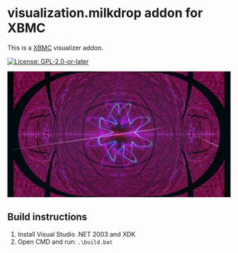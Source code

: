 # visualization.milkdrop addon for XBMC

This is a [XBMC](https://xbmc.tv) visualizer addon.

[![License: GPL-2.0-or-later](https://img.shields.io/badge/License-GPL%20v2+-blue.svg)](LICENSE.md)

![screenshot](https://github.com/xbmc4xbox/visualization.milkdrop/blob/master/visualization.milkdrop/resources/screenshot-01.jpg)

## Build instructions

1. Install Visual Studio .NET 2003 and XDK
2. Open CMD and run: `.\build.bat`